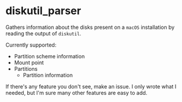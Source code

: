 diskutil_parser
===============
Gathers information about the disks present on a `macOS` installation by reading the output of `diskutil`.

Currently supported:

- Partition scheme information
- Mount point
- Partitions
  - Partition information

If there's any feature you don't see, make an issue.
I only wrote what I needed, but I'm sure many other features are easy to add.